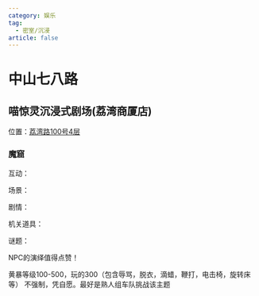```yaml
---
category: 娱乐
tag:
  - 密室/沉浸
article: false
---
```


# 中山七八路

## 喵惊灵沉浸式剧场(荔湾商厦店)

<span class="icon iconfont icon-locate"></span> 位置：<a href="https://ditu.amap.com/place/B0H3YC71BS" target="_blank">荔湾路100号4层</a>

### 魔窟

<div><p>互动：<el-rate model-value="5" disabled /></p></div>

<div><p>场景：<el-rate model-value="4" disabled /></p></div>

<div><p>剧情：<el-rate model-value="4" disabled /></p></div>

<div><p>机关道具：<el-rate model-value="3.5" disabled /></p></div>

<div><p>谜题：<el-rate model-value="1" disabled /></p></div>

NPC的演绎值得点赞！

黄暴等级100-500，玩的300（包含辱骂，脱衣，滴蜡，鞭打，电击椅，旋转床等） 不强制，凭自愿。最好是熟人组车队挑战该主题
